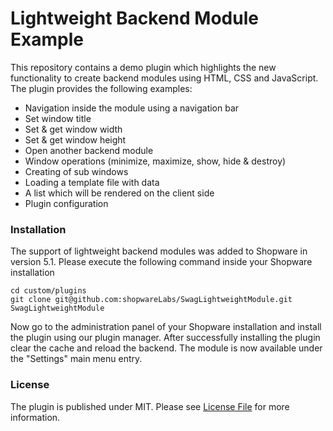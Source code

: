 # Lightweight Backend Module Example

This repository contains a demo plugin which highlights the new functionality to create backend modules using HTML, CSS and JavaScript. The plugin provides the following examples:

* Navigation inside the module using a navigation bar
* Set window title
* Set & get window width
* Set & get window height
* Open another backend module
* Window operations (minimize, maximize, show, hide & destroy)
* Creating of sub windows
* Loading a template file with data
* A list which will be rendered on the client side
* Plugin configuration

### Installation

The support of lightweight backend modules was added to Shopware in version 5.1. Please execute the following command inside your Shopware installation

```
cd custom/plugins
git clone git@github.com:shopwareLabs/SwagLightweightModule.git SwagLightweightModule
```

Now go to the administration panel of your Shopware installation and install the plugin using our plugin manager. After successfully installing the plugin clear the cache and reload the backend. The module is now available under the "Settings" main menu entry.

### License
The plugin is published under MIT. Please see [License File](LICENSE) for more information.

 

